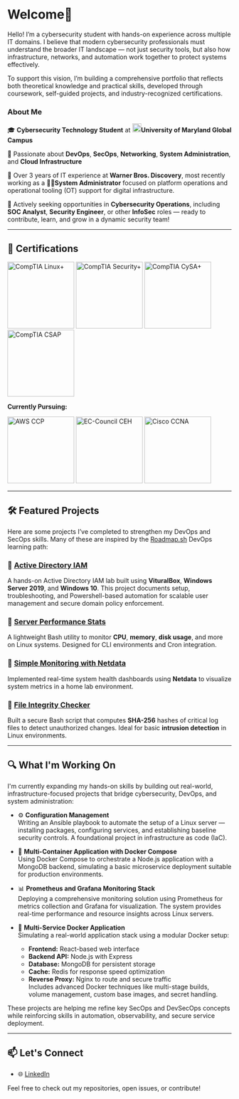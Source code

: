 # Welcome👋

Hello! I’m a cybersecurity student with hands-on experience across multiple IT domains. I believe that modern cybersecurity professionals must understand the broader IT landscape — not just security tools, but also how infrastructure, networks, and automation work together to protect systems effectively.

To support this vision, I’m building a comprehensive portfolio that reflects both theoretical knowledge and practical skills, developed through coursework, self-guided projects, and industry-recognized certifications.

### About Me 

🎓 **Cybersecurity Technology Student** at  [<img src="https://github.com/user-attachments/assets/1e5cdccf-65cf-4c2e-b0ab-070c3fae1c64" width="20" height="20" />](https://www.umgc.edu/)**University of Maryland Global Campus**

🚀 Passionate about **DevOps**, **SecOps**, **Networking**, **System Administration**, and **Cloud Infrastructure**

🏢 Over 3 years of IT experience at **Warner Bros. Discovery**, most recently working as a 👨‍💻**System Administrator** focused on platform operations and operational tooling (OT) support for digital infrastructure.

🎯 Actively seeking opportunities in **Cybersecurity Operations**, including **SOC Analyst**, **Security Engineer**, or other **InfoSec** roles — ready to contribute, learn, and grow in a dynamic security team!

--- 

## 🏅 Certifications 

[<img src="https://github.com/user-attachments/assets/63945292-bae0-4492-8bb7-2df0f654a0bf" alt="CompTIA Linux+" height="150" />](https://www.credly.com/badges/fe28b157-8ba5-4a4f-99b9-fb51b6725b4a/public_url)
[<img src="https://github.com/user-attachments/assets/eb5cd310-c57e-4cd8-bc81-fec6b3977571" alt="CompTIA Security+" height="150" />](https://www.credly.com/badges/ce272c7f-52e7-472f-a87e-92a0c57006e4/public_url)
[<img src="https://github.com/user-attachments/assets/c5c30858-0173-454d-97bd-59056a332aa7" alt="CompTIA CySA+" height="150" />](https://www.credly.com/badges/d298627b-fda1-416c-a17f-76161e137d74/public_url)
[<img src="https://github.com/user-attachments/assets/83b1899f-0f15-48a3-a107-d2e3a957c0cd" alt="CompTIA CSAP" height="150" />](https://www.credly.com/badges/4ee5ab72-4c56-4a7c-b960-2ed94a8933af/public_url)


**Currently Pursuing:** 


<img src="https://github.com/user-attachments/assets/f7660d0f-d113-4016-a064-90c34c02c167" alt="AWS CCP" height="150" />
<img src="https://github.com/user-attachments/assets/eabaa910-3d52-4b27-88ac-bade8a56deb4" alt="EC-Council CEH" height="150" />
<img src="https://github.com/user-attachments/assets/ebddc0fe-c72d-4380-8b35-cc5a29d5964b" alt="Cisco CCNA" height="150" />

---

## 🛠️ Featured Projects

Here are some projects I’ve completed to strengthen my DevOps and SecOps skills. Many of these are inspired by the [Roadmap.sh](https://roadmap.sh/devops) DevOps learning path:

### 🔹 [Active Directory IAM](https://github.com/TLowest/active-directory-iam)
A hands-on Active Directory IAM lab built using **VituralBox**, **Windows Server 2019**, and **Windows 10**. This project documents setup, troubleshooting, and Powershell-based automation for scalable user management and secure domain policy enforcement. 

### 🔹 [Server Performance Stats](https://github.com/TLowest/server-performance-stats)
A lightweight Bash utility to monitor **CPU**, **memory**, **disk usage**, and more on Linux systems. Designed for CLI environments and Cron integration.

### 🔹 [Simple Monitoring with Netdata](https://github.com/TLowest/simple-monitoring-netdata)
Implemented real-time system health dashboards using **Netdata** to visualize system metrics in a home lab environment.

### 🔹 [File Integrity Checker](https://github.com/TLowest/file-integrity-checker)
Built a secure Bash script that computes **SHA-256** hashes of critical log files to detect unauthorized changes. Ideal for basic **intrusion detection** in Linux environments.

--- 

## 🔍 What I'm Working On

I'm currently expanding my hands-on skills by building out real-world, infrastructure-focused projects that bridge cybersecurity, DevOps, and system administration:

- ⚙️ **Configuration Management**  
  Writing an Ansible playbook to automate the setup of a Linux server — installing packages, configuring services, and establishing baseline security controls. A foundational project in infrastructure as code (IaC).

- 🐳 **Multi-Container Application with Docker Compose**  
  Using Docker Compose to orchestrate a Node.js application with a MongoDB backend, simulating a basic microservice deployment suitable for production environments.

- 📊 **Prometheus and Grafana Monitoring Stack**  
  Deploying a comprehensive monitoring solution using Prometheus for metrics collection and Grafana for visualization. The system provides real-time performance and resource insights across Linux servers.

- 🧱 **Multi-Service Docker Application**  
  Simulating a real-world application stack using a modular Docker setup:
  - **Frontend:** React-based web interface  
  - **Backend API:** Node.js with Express  
  - **Database:** MongoDB for persistent storage  
  - **Cache:** Redis for response speed optimization  
  - **Reverse Proxy:** Nginx to route and secure traffic  
  Includes advanced Docker techniques like multi-stage builds, volume management, custom base images, and secret handling.

These projects are helping me refine key SecOps and DevSecOps concepts while reinforcing skills in automation, observability, and secure service deployment.

---

## 📫 Let's Connect

- 🌐 [LinkedIn](https://www.linkedin.com/in/kjungrhee/)

Feel free to check out my repositories, open issues, or contribute!
